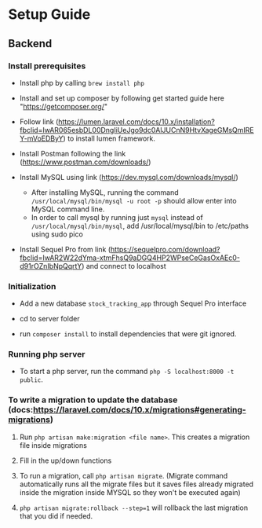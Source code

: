 # Setup Guide

## Backend

### Install prerequisites

- Install php by calling `brew install php`

- Install and set up composer by following get started guide here "https://getcomposer.org/"

- Follow link (https://lumen.laravel.com/docs/10.x/installation?fbclid=IwAR065esbDL00DngIiUeJgo9dc0AlJUCnN9HtvXageGMsQmIREY-mVoEDByY) to install lumen framework.

- Install Postman following the link (https://www.postman.com/downloads/)

- Install MySQL using link (https://dev.mysql.com/downloads/mysql/)

  - After installing MySQL, running the command `/usr/local/mysql/bin/mysql -u root -p` should allow enter into MySQL command line.
  - In order to call mysql by running just `mysql` instead of `/usr/local/mysql/bin/mysql`, add /usr/local/mysql/bin to /etc/paths using sudo pico

- Install Sequel Pro from link (https://sequelpro.com/download?fbclid=IwAR2W22dYma-xtmFhsQ9aDGQ4HP2WPseCeGasOxAEc0-d91rOZnIbNpQqrtY) and connect to localhost

### Initialization

- Add a new database `stock_tracking_app` through Sequel Pro interface

- cd to server folder

- run `composer install` to install dependencies that were git ignored.

### Running php server

- To start a php server, run the command `php -S localhost:8000 -t public`.

### To write a migration to update the database (docs:https://laravel.com/docs/10.x/migrations#generating-migrations)

1. Run `php artisan make:migration <file name>`. This creates a migration file inside migrations

2. Fill in the up/down functions

3. To run a migration, call `php artisan migrate`. (Migrate command automatically runs all the migrate files but it saves files already migrated inside the migration inside MYSQL so they won't be executed again)

4. `php artisan migrate:rollback --step=1` will rollback the last migration that you did if needed.
